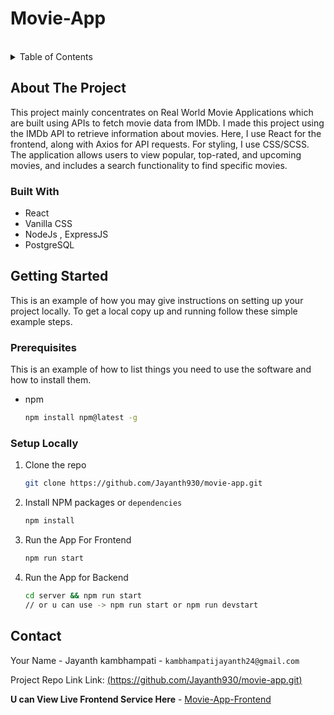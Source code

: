 # Movie-App

<!-- PROJECT LOGO -->
<br />
<!-- TABLE OF CONTENTS -->
<details>
  <summary>Table of Contents</summary>
  <ol>
    <li>
      <a href="#about-the-project">About The Project</a>
      <ul>
        <li><a href="#built-with">Built With</a></li>
      </ul>
    </li>
    <li>
      <a href="#getting-started">Getting Started</a>
      <ul>
        <li><a href="#prerequisites">Prerequisites</a></li>
        <li><a href="#installation">Installation</a></li>
      </ul>
    </li>
    <li><a href="#Procedure for Interacting with the Application">Contributing</a></li>
    <li><a href="#contact">Contact</a></li>
  </ol>
</details>



<!-- ABOUT THE PROJECT -->
## About The Project

This project mainly concentrates on Real World Movie Applications which are built using APIs to fetch movie data from IMDb. I made this project using the IMDb API to retrieve information about movies. Here, I use React for the frontend, along with Axios for API requests. For styling, I use CSS/SCSS. The application allows users to view popular, top-rated, and upcoming movies, and includes a search functionality to find specific movies.

### Built With

* React
* Vanilla CSS
* NodeJs , ExpressJS
* PostgreSQL

<!-- GETTING STARTED -->
## Getting Started

This is an example of how you may give instructions on setting up your project locally.
To get a local copy up and running follow these simple example steps.

### Prerequisites

This is an example of how to list things you need to use the software and how to install them.
* npm
  ```sh
  npm install npm@latest -g
  ```

### Setup Locally

1. Clone the repo
   ```sh
   git clone https://github.com/Jayanth930/movie-app.git
   ```
2. Install NPM packages or `dependencies`
   ```sh
   npm install
   ```
3. Run the App For Frontend
   ```sh
   npm run start 
   ```
4. Run the App for Backend
   ```sh
   cd server && npm run start  
   // or u can use -> npm run start or npm run devstart
   ```
<!-- USAGE EXAMPLES -->

<!-- ROADMAP -->

<!-- CONTACT -->
## Contact

Your Name - Jayanth kambhampati - `kambhampatijayanth24@gmail.com`

Project Repo Link Link: [(https://github.com/Jayanth930/movie-app.git)](https://github.com/Jayanth930/movie-app.git)

  
**U can View Live Frontend Service Here** -  [Movie-App-Frontend](https://movie-app-two-dun.vercel.app/home)
